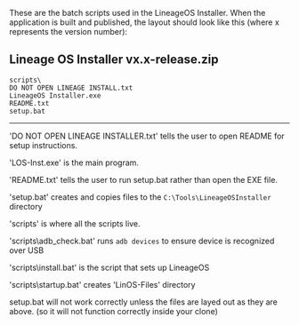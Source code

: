 These are the batch scripts used in the LineageOS Installer. When the application is built and published, the layout should look like this (where x represents the version number):

Lineage OS Installer vx.x-release.zip
-----------------------------------------------
	scripts\
	DO NOT OPEN LINEAGE INSTALL.txt
	LineageOS Installer.exe
	README.txt
	setup.bat
-----------------------------------------------

'DO NOT OPEN LINEAGE INSTALLER.txt' tells the user to open README for setup instructions.

'LOS-Inst.exe' is the main program.

'README.txt' tells the user to run setup.bat rather than open the EXE file.

'setup.bat' creates and copies files to the `C:\Tools\LineageOSInstaller` directory

'scripts\' is where all the scripts live.

'scripts\adb_check.bat' runs `adb devices` to ensure device is recognized over USB

'scripts\install.bat' is the script that sets up LineageOS

'scripts\startup.bat' creates 'LinOS-Files' directory



setup.bat will not work correctly unless the files are layed out as they are above. (so it will not function correctly inside your clone)
